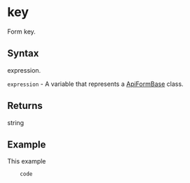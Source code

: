 # key

Form key.

## Syntax

expression.

`expression` - A variable that represents a [ApiFormBase](../ApiFormBase.md) class.

## Returns

string

## Example

This example

```javascript
	code
```